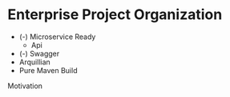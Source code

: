 #  Enterprise Project Organization

* (-) Microservice Ready
  * Api
* (-) Swagger
* Arquillian
* Pure Maven Build



Motivation


